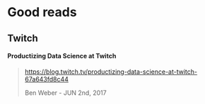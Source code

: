 # Good reads

## Twitch

#### Productizing Data Science at Twitch
> https://blog.twitch.tv/productizing-data-science-at-twitch-67a643fd8c44
>
> Ben Weber - JUN 2nd, 2017
